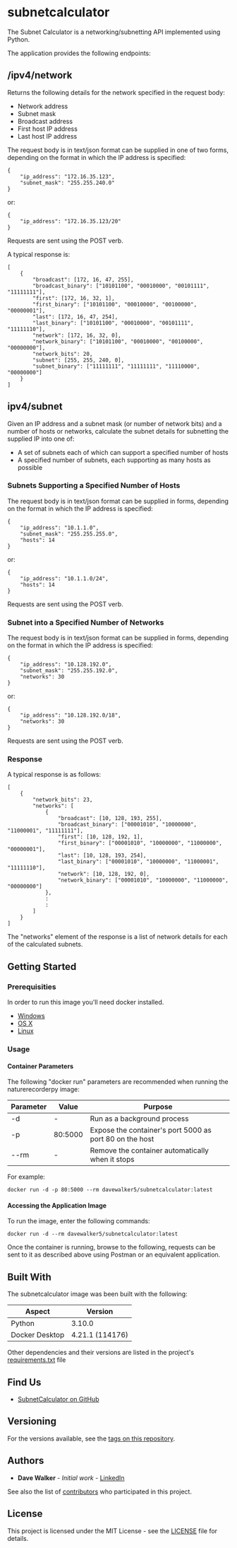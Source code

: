 # subnetcalculator

The Subnet Calculator is a networking/subnetting API implemented using Python.

The application provides the following endpoints:

## /ipv4/network

Returns the following details for the network specified in the request body:

- Network address
- Subnet mask
- Broadcast address
- First host IP address
- Last host IP address

The request body is in text/json format can be supplied in one of two forms, depending on the format in which the IP address is specified:

```
{
    "ip_address": "172.16.35.123",
    "subnet_mask": "255.255.240.0"
}
```

or:

```
{
    "ip_address": "172.16.35.123/20"
}
```

Requests are sent using the POST verb.

A typical response is:

```
[
    {
        "broadcast": [172, 16, 47, 255],
        "broadcast_binary": ["10101100", "00010000", "00101111", "11111111"],
        "first": [172, 16, 32, 1],
        "first_binary": ["10101100", "00010000", "00100000", "00000001"],
        "last": [172, 16, 47, 254],
        "last_binary": ["10101100", "00010000", "00101111", "11111110"],
        "network": [172, 16, 32, 0],
        "network_binary": ["10101100", "00010000", "00100000", "00000000"],
        "network_bits": 20,
        "subnet": [255, 255, 240, 0],
        "subnet_binary": ["11111111", "11111111", "11110000", "00000000"]
    }
]
```

## ipv4/subnet

Given an IP address and a subnet mask (or number of network bits) and a number of hosts or networks, calculate the subnet details for subnetting the supplied IP into one of:

- A set of subnets each of which can support a specified number of hosts
- A specified number of subnets, each supporting as many hosts as possible

### Subnets Supporting a Specified Number of Hosts

The request body is in text/json format can be supplied in  forms, depending on the format in which the IP address is specified:

```
{
    "ip_address": "10.1.1.0",
    "subnet_mask": "255.255.255.0",
    "hosts": 14
}
```

or:

```
{
    "ip_address": "10.1.1.0/24",
    "hosts": 14
}
```

Requests are sent using the POST verb.

### Subnet into a Specified Number of Networks

The request body is in text/json format can be supplied in  forms, depending on the format in which the IP address is specified:

```
{
    "ip_address": "10.128.192.0",
    "subnet_mask": "255.255.192.0",
    "networks": 30
}
```

or:

```
{
    "ip_address": "10.128.192.0/18",
    "networks": 30
}
```

Requests are sent using the POST verb.

### Response

A typical response is as follows:

```
[
    {
        "network_bits": 23,
        "networks": [
            {
                "broadcast": [10, 128, 193, 255],
                "broadcast_binary": ["00001010", "10000000", "11000001", "11111111"],
                "first": [10, 128, 192, 1],
                "first_binary": ["00001010", "10000000", "11000000", "00000001"],
                "last": [10, 128, 193, 254],
                "last_binary": ["00001010", "10000000", "11000001", "11111110"],
                "network": [10, 128, 192, 0],
                "network_binary": ["00001010", "10000000", "11000000", "00000000"]
            },
            :
            :
        ]
    }
]
```

The "networks" element of the response is a list of network details for each of the calculated subnets.

## Getting Started

### Prerequisities

In order to run this image you'll need docker installed.

* [Windows](https://docs.docker.com/windows/started)
* [OS X](https://docs.docker.com/mac/started/)
* [Linux](https://docs.docker.com/linux/started/)

### Usage

#### Container Parameters

The following "docker run" parameters are recommended when running the naturerecorderpy image:

| Parameter | Value | Purpose |
| --- | --- | --- |
| -d | - | Run as a background  process |
| -p | 80:5000 | Expose the container's port 5000 as port 80 on the host |
| --rm | - | Remove the container automatically when it stops |

For example:

```shell
docker run -d -p 80:5000 --rm davewalker5/subnetcalculator:latest
```

#### Accessing the Application Image

To run the image, enter the following commands:

```shell
docker run -d --rm davewalker5/subnetcalculator:latest
```

Once the container is running, browse to the following, requests can be sent to it as described above using Postman or an equivalent application.

## Built With

The subnetcalculator image was been built with the following:

| Aspect | Version |
| --- | --- |
| Python | 3.10.0 |
| Docker Desktop | 4.21.1 (114176) |

Other dependencies and their versions are listed in the project's [requirements.txt](https://github.com/davewalker5/SubnetCalculator/blob/main/requirements.txt) file

## Find Us

* [SubnetCalculator on GitHub](https://github.com/davewalker5/SubnetCalculator)

## Versioning

For the versions available, see the [tags on this repository](https://github.com/davewalker5/SubnetCalculator/tags).

## Authors

* **Dave Walker** - *Initial work* - [LinkedIn](https://www.linkedin.com/in/davewalker5/)

See also the list of [contributors](https://github.com/davewalker5/SubnetCalculator/contributors) who 
participated in this project.

## License

This project is licensed under the MIT License - see the [LICENSE](https://github.com/davewalker5/SubnetCalculator/blob/master/LICENSE) file for details.
